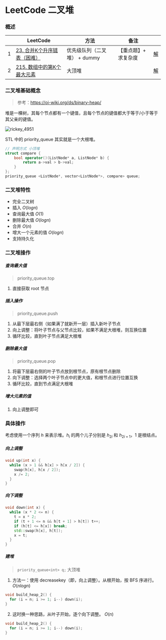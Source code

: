 # LeetCode 二叉堆

### 概述

|      | LeetCode                                                     | 方法                         | 备注                 |                                                              |
| ---- | ------------------------------------------------------------ | ---------------------------- | -------------------- | ------------------------------------------------------------ |
| 1    | [23. 合并K个升序链表（困难）](https://leetcode-cn.com/problems/merge-k-sorted-lists/) | 优先级队列（二叉堆） + dummy | 【重点题】+ 求复杂度 | [解](https://github.com/RickeyBoy/LeetCodeGists/blob/master/code/23MergekSortedLists.md) |
| 2    | [215. 数组中的第K个最大元素](https://leetcode-cn.com/problems/kth-largest-element-in-an-array/) | 大顶堆                       |                      | [解](https://github.com/RickeyBoy/LeetCodeGists/blob/master/code/215KthLargestElementinanArray.md) |

### 二叉堆基础概念

> 参考：https://oi-wiki.org/ds/binary-heap/

堆是一棵树，其每个节点都有一个键值，且每个节点的键值都大于等于/小于等于其父亲的键值。

![rickey_4951](/Users/rickey/Desktop/Swift/LeetCodeGists/images/rickey_4951.png)

STL 中的 priority_queue 其实就是一个大根堆。

```cpp
// 声明方式 小顶堆
struct compare {
	bool operator()(ListNode* a, ListNode* b) {
		return a->val > b->val;
	}
};
priority_queue <ListNode*, vector<ListNode*>, compare> queue; 
```

### 二叉堆特性

- 完全二叉树
- 插入 $O(logn)$
- 查询最大值 $O(1)$
- 删除最大值 $O(logn)$
- 合并 $O(n)$
- 增大一个元素的值 $O(logn)$
- 支持持久化

### 二叉堆操作

##### 查询最大值

> priority_queue.top

1. 直接获取 root 节点

##### 插入操作

> priority_queue.push

1. 从最下层最右侧（如果满了就新开一层）插入新叶子节点
2. 向上调整：将叶子节点与父节点比较，如果不满足大根堆，则互换位置
3. 循环比较，直到叶子节点满足大根堆

##### 删除最大值

> priority_queue.pop

1. 将最下层最右侧的叶子节点放到根节点，原有根节点删除
2. 向下调整：选择两个叶子节点中的更大值，和根节点进行位置互换
3. 循环比较，直到节点满足大根堆

##### 增大元素的值

1. 向上调整即可

### 具体操作

考虑使用一个序列 $h$ 来表示堆。$h_i$ 的两个儿子分别是 $h_{2i}$ 和 $h_{2i+1}$，1 是根结点。

##### 向上调整

```cpp
void up(int x) {
  while (x > 1 && h[x] > h[x / 2]) {
    swap(h[x], h[x / 2]);
    x /= 2;
  }
}
```

##### 向下调整

```cpp
void down(int x) {
  while (x * 2 <= n) {
    t = x * 2;
    if (t + 1 <= n && h[t + 1] > h[t]) t++;
    if (h[t] <= h[x]) break;
    std::swap(h[x], h[t]);
    x = t;
  }
}
```

##### 建堆

> `priority_queue<int> q;` 大顶堆

1. 方法一：使用 decreasekey（即，向上调整）。从根开始，按 BFS 序进行。 $O(nlogn)$

```cpp
void build_heap_2() {
  for (i = n; i >= 1; i--) down(i);
}
```

2. 这时换一种思路，从叶子开始，逐个向下调整。 $O(n)$

```cpp
void build_heap_2() {
  for (i = n; i >= 1; i--) down(i);
}
```


